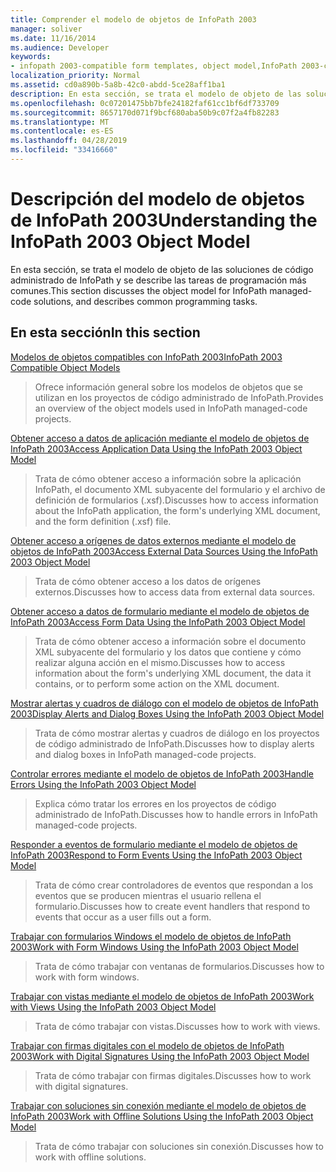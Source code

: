 ```yaml
---
title: Comprender el modelo de objetos de InfoPath 2003
manager: soliver
ms.date: 11/16/2014
ms.audience: Developer
keywords:
- infopath 2003-compatible form templates, object model,InfoPath 2003-compatible object model,object models [InfoPath 2003]
localization_priority: Normal
ms.assetid: cd0a890b-5a8b-42c0-abdd-5ce28aff1ba1
description: En esta sección, se trata el modelo de objeto de las soluciones de código administrado de InfoPath y se describe las tareas de programación más comunes.
ms.openlocfilehash: 0c07201475bb7bfe24182faf61cc1bf6df733709
ms.sourcegitcommit: 8657170d071f9bcf680aba50b9c07f2a4fb82283
ms.translationtype: MT
ms.contentlocale: es-ES
ms.lasthandoff: 04/28/2019
ms.locfileid: "33416660"
---
```

# <a name="understanding-the-infopath-2003-object-model"></a><span data-ttu-id="77676-104">Descripción del modelo de objetos de InfoPath 2003</span><span class="sxs-lookup"><span data-stu-id="77676-104">Understanding the InfoPath 2003 Object Model</span></span>

<span data-ttu-id="77676-105">En esta sección, se trata el modelo de objeto de las soluciones de código administrado de InfoPath y se describe las tareas de programación más comunes.</span><span class="sxs-lookup"><span data-stu-id="77676-105">This section discusses the object model for InfoPath managed-code solutions, and describes common programming tasks.</span></span>
  
## <a name="in-this-section"></a><span data-ttu-id="77676-106">En esta sección</span><span class="sxs-lookup"><span data-stu-id="77676-106">In this section</span></span>

[<span data-ttu-id="77676-107">Modelos de objetos compatibles con InfoPath 2003</span><span class="sxs-lookup"><span data-stu-id="77676-107">InfoPath 2003 Compatible Object Models</span></span>](infopath-2003-compatible-object-models.md)
  
> <span data-ttu-id="77676-108">Ofrece información general sobre los modelos de objetos que se utilizan en los proyectos de código administrado de InfoPath.</span><span class="sxs-lookup"><span data-stu-id="77676-108">Provides an overview of the object models used in InfoPath managed-code projects.</span></span>
    
[<span data-ttu-id="77676-109">Obtener acceso a datos de aplicación mediante el modelo de objetos de InfoPath 2003</span><span class="sxs-lookup"><span data-stu-id="77676-109">Access Application Data Using the InfoPath 2003 Object Model</span></span>](how-to-access-application-data-using-the-infopath-2003-object-model.md)
  
> <span data-ttu-id="77676-110">Trata de cómo obtener acceso a información sobre la aplicación InfoPath, el documento XML subyacente del formulario y el archivo de definición de formularios (.xsf).</span><span class="sxs-lookup"><span data-stu-id="77676-110">Discusses how to access information about the InfoPath application, the form's underlying XML document, and the form definition (.xsf) file.</span></span>
    
[<span data-ttu-id="77676-111">Obtener acceso a orígenes de datos externos mediante el modelo de objetos de InfoPath 2003</span><span class="sxs-lookup"><span data-stu-id="77676-111">Access External Data Sources Using the InfoPath 2003 Object Model</span></span>](how-to-access-external-data-sources-using-the-infopath-2003-object-model.md)
  
> <span data-ttu-id="77676-112">Trata de cómo obtener acceso a los datos de orígenes externos.</span><span class="sxs-lookup"><span data-stu-id="77676-112">Discusses how to access data from external data sources.</span></span>
    
[<span data-ttu-id="77676-113">Obtener acceso a datos de formulario mediante el modelo de objetos de InfoPath 2003</span><span class="sxs-lookup"><span data-stu-id="77676-113">Access Form Data Using the InfoPath 2003 Object Model</span></span>](how-to-access-form-data-using-the-infopath-2003-object-model.md)
  
> <span data-ttu-id="77676-114">Trata de cómo obtener acceso a información sobre el documento XML subyacente del formulario y los datos que contiene y cómo realizar alguna acción en el mismo.</span><span class="sxs-lookup"><span data-stu-id="77676-114">Discusses how to access information about the form's underlying XML document, the data it contains, or to perform some action on the XML document.</span></span>
    
[<span data-ttu-id="77676-115">Mostrar alertas y cuadros de diálogo con el modelo de objetos de InfoPath 2003</span><span class="sxs-lookup"><span data-stu-id="77676-115">Display Alerts and Dialog Boxes Using the InfoPath 2003 Object Model</span></span>](how-to-display-alerts-and-dialog-boxes-using-the-infopath-2003-object-model.md)
  
> <span data-ttu-id="77676-116">Trata de cómo mostrar alertas y cuadros de diálogo en los proyectos de código administrado de InfoPath.</span><span class="sxs-lookup"><span data-stu-id="77676-116">Discusses how to display alerts and dialog boxes in InfoPath managed-code projects.</span></span>
    
[<span data-ttu-id="77676-117">Controlar errores mediante el modelo de objetos de InfoPath 2003</span><span class="sxs-lookup"><span data-stu-id="77676-117">Handle Errors Using the InfoPath 2003 Object Model</span></span>](how-to-handle-errors-using-the-infopath-2003-object-model.md)
  
> <span data-ttu-id="77676-118">Explica cómo tratar los errores en los proyectos de código administrado de InfoPath.</span><span class="sxs-lookup"><span data-stu-id="77676-118">Discusses how to handle errors in InfoPath managed-code projects.</span></span>
    
[<span data-ttu-id="77676-119">Responder a eventos de formulario mediante el modelo de objetos de InfoPath 2003</span><span class="sxs-lookup"><span data-stu-id="77676-119">Respond to Form Events Using the InfoPath 2003 Object Model</span></span>](how-to-respond-to-form-events-using-the-infopath-2003-object-model.md)
  
> <span data-ttu-id="77676-120">Trata de cómo crear controladores de eventos que respondan a los eventos que se producen mientras el usuario rellena el formulario.</span><span class="sxs-lookup"><span data-stu-id="77676-120">Discusses how to create event handlers that respond to events that occur as a user fills out a form.</span></span>
    
[<span data-ttu-id="77676-121">Trabajar con formularios Windows el modelo de objetos de InfoPath 2003</span><span class="sxs-lookup"><span data-stu-id="77676-121">Work with Form Windows Using the InfoPath 2003 Object Model</span></span>](how-to-work-with-form-windows-using-the-infopath-2003-object-model.md)
  
> <span data-ttu-id="77676-122">Trata de cómo trabajar con ventanas de formularios.</span><span class="sxs-lookup"><span data-stu-id="77676-122">Discusses how to work with form windows.</span></span>
    
[<span data-ttu-id="77676-123">Trabajar con vistas mediante el modelo de objetos de InfoPath 2003</span><span class="sxs-lookup"><span data-stu-id="77676-123">Work with Views Using the InfoPath 2003 Object Model</span></span>](how-to-work-with-views-using-the-infopath-2003-object-model.md)
  
> <span data-ttu-id="77676-124">Trata de cómo trabajar con vistas.</span><span class="sxs-lookup"><span data-stu-id="77676-124">Discusses how to work with views.</span></span>
    
[<span data-ttu-id="77676-125">Trabajar con firmas digitales con el modelo de objetos de InfoPath 2003</span><span class="sxs-lookup"><span data-stu-id="77676-125">Work with Digital Signatures Using the InfoPath 2003 Object Model</span></span>](how-to-work-with-digital-signatures-using-the-infopath-2003-object-model.md)
  
> <span data-ttu-id="77676-126">Trata de cómo trabajar con firmas digitales.</span><span class="sxs-lookup"><span data-stu-id="77676-126">Discusses how to work with digital signatures.</span></span>
    
[<span data-ttu-id="77676-127">Trabajar con soluciones sin conexión mediante el modelo de objetos de InfoPath 2003</span><span class="sxs-lookup"><span data-stu-id="77676-127">Work with Offline Solutions Using the InfoPath 2003 Object Model</span></span>](how-to-work-with-offline-solutions-using-the-infopath-2003-object-model.md)
  
> <span data-ttu-id="77676-128">Trata de cómo trabajar con soluciones sin conexión.</span><span class="sxs-lookup"><span data-stu-id="77676-128">Discusses how to work with offline solutions.</span></span>
    

